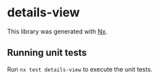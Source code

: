 # details-view

This library was generated with [Nx](https://nx.dev).

## Running unit tests

Run `nx test details-view` to execute the unit tests.
